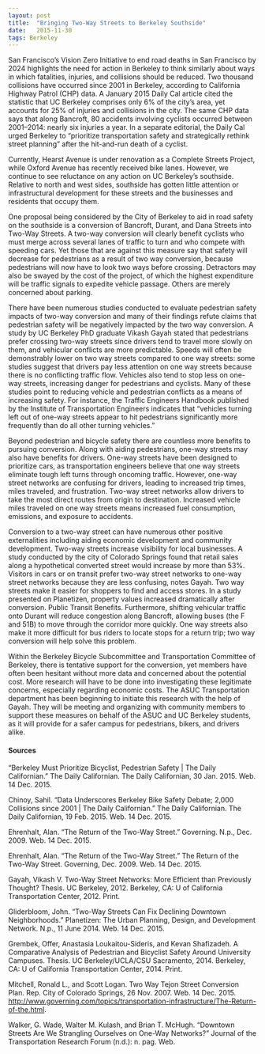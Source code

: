 ```yaml
---
layout:	post
title:	"Bringing Two-Way Streets to Berkeley Southside"
date:	2015-11-30
tags: Berkeley
---
```


San Francisco’s Vision Zero Initiative to end road deaths in San Francisco by 2024 highlights the need for action in Berkeley to think similarly about ways in which fatalities, injuries, and collisions should be reduced. Two thousand collisions have occurred since 2001 in Berkeley, according to California Highway Patrol (CHP) data. A January 2015 Daily Cal article cited the statistic that UC Berkeley comprises only 6% of the city’s area, yet accounts for 25% of injuries and collisions in the city. The same CHP data says that along Bancroft, 80 accidents involving cyclists occurred between 2001–2014: nearly six injuries a year. In a separate editorial, the Daily Cal urged Berkeley to “prioritize transportation safety and strategically rethink street planning” after the hit-and-run death of a cyclist.

Currently, Hearst Avenue is under renovation as a Complete Streets Project, while Oxford Avenue has recently received bike lanes. However, we continue to see reluctance on any action on UC Berkeley’s southside. Relative to north and west sides, southside has gotten little attention or infrastructural development for these streets and the businesses and residents that occupy them.

One proposal being considered by the City of Berkeley to aid in road safety on the southside is a conversion of Bancroft, Durant, and Dana Streets into Two-Way Streets. A two-way conversion will clearly benefit cyclists who must merge across several lanes of traffic to turn and who compete with speeding cars. Yet those that are against this measure say that safety will decrease for pedestrians as a result of two way conversion, because pedestrians will now have to look two ways before crossing. Detractors may also be swayed by the cost of the project, of which the highest expenditure will be traffic signals to expedite vehicle passage. Others are merely concerned about parking.

There have been numerous studies conducted to evaluate pedestrian safety impacts of two-way conversion and many of their findings refute claims that pedestrian safety will be negatively impacted by the two way conversion. A study by UC Berkeley PhD graduate Vikash Gayah stated that pedestrians prefer crossing two-way streets since drivers tend to travel more slowly on them, and vehicular conflicts are more predictable. Speeds will often be demonstrably lower on two way streets compared to one way streets: some studies suggest that drivers pay less attention on one way streets because there is no conflicting traffic flow. Vehicles also tend to stop less on one-way streets, increasing danger for pedestrians and cyclists. Many of these studies point to reducing vehicle and pedestrian conflicts as a means of increasing safety. For instance, the Traffic Engineers Handbook published by the Institute of Transportation Engineers indicates that “vehicles turning left out of one-way streets appear to hit pedestrians significantly more frequently than do all other turning vehicles.”

Beyond pedestrian and bicycle safety there are countless more benefits to pursuing conversion. Along with aiding pedestrians, one-way streets may also have benefits for drivers. One-way streets have been designed to prioritize cars, as transportation engineers believe that one way streets eliminate tough left turns through oncoming traffic. However, one-way street networks are confusing for drivers, leading to increased trip times, miles traveled, and frustration. Two-way street networks allow drivers to take the most direct routes from origin to destination. Increased vehicle miles traveled on one way streets means increased fuel consumption, emissions, and exposure to accidents.

Conversion to a two-way street can have numerous other positive externalities including aiding economic development and community development. Two-way streets increase visibility for local businesses. A study conducted by the city of Colorado Springs found that retail sales along a hypothetical converted street would increase by more than 53%. Visitors in cars or on transit prefer two-way street networks to one-way street networks because they are less confusing, notes Gayah. Two way streets make it easier for shoppers to find and access stores. In a study presented on Planetizen, property values increased dramatically after conversion. Public Transit Benefits. Furthermore, shifting vehicular traffic onto Durant will reduce congestion along Bancroft, allowing buses (the F and 51B) to move through the corridor more quickly. One way streets also make it more difficult for bus riders to locate stops for a return trip; two way conversion will help solve this problem.

Within the Berkeley Bicycle Subcommittee and Transportation Committee of Berkeley, there is tentative support for the conversion, yet members have often been hesitant without more data and concerned about the potential cost. More research will have to be done into investigating these legitimate concerns, especially regarding economic costs. The ASUC Transportation department has been beginning to initiate this research with the help of Gayah. They will be meeting and organizing with community members to support these measures on behalf of the ASUC and UC Berkeley students, as it will provide for a safer campus for pedestrians, bikers, and drivers alike.

#### **Sources**

“Berkeley Must Prioritize Bicyclist, Pedestrian Safety | The Daily Californian.” The Daily Californian. The Daily Californian, 30 Jan. 2015. Web. 14 Dec. 2015.

Chinoy, Sahil. “Data Underscores Berkeley Bike Safety Debate; 2,000 Collisions since 2001 | The Daily Californian.” The Daily Californian. The Daily Californian, 19 Feb. 2015. Web. 14 Dec. 2015.

Ehrenhalt, Alan. “The Return of the Two-Way Street.” Governing. N.p., Dec. 2009. Web. 14 Dec. 2015.

Ehrenhalt, Alan. “The Return of the Two-Way Street.” The Return of the Two-Way Street. Governing, Dec. 2009. Web. 14 Dec. 2015.

Gayah, Vikash V. Two-Way Street Networks: More Efficient than Previously Thought? Thesis. UC Berkeley, 2012. Berkeley, CA: U of California Transportation Center, 2012. Print.

Gliderbloom, John. “Two-Way Streets Can Fix Declining Downtown Neighborhoods.” Planetizen: The Urban Planning, Design, and Development Network. N.p., 11 June 2014. Web. 14 Dec. 2015.

Grembek, Offer, Anastasia Loukaitou-Sideris, and Kevan Shafizadeh. A Comparative Analysis of Pedestrian and Bicyclist Safety Around University Campuses. Thesis. UC Berkeley/UCLA/CSU Sacramento, 2014. Berkeley, CA: U of California Transportation Center, 2014. Print.

Mitchell, Ronald L., and Scott Logan. Two Way Tejon Street Conversion Plan. Rep. City of Colorado Springs, 26 Nov. 2007. Web. 14 Dec. 2015. <http://www.governing.com/topics/transportation-infrastructure/The-Return-of-the.html>.

Walker, G. Wade, Walter M. Kulash, and Brian T. McHugh. “Downtown Streets Are We Strangling Ourselves on One-Way Networks?” Journal of the Transportation Research Forum (n.d.): n. pag. Web.

  